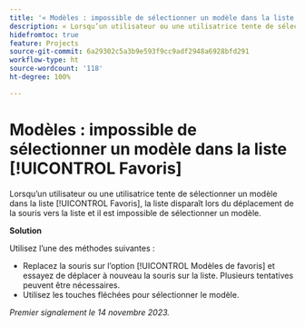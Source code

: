 ```yaml
---
title: '« Modèles : impossible de sélectionner un modèle dans la liste [!UICONTROL Favoris] »'
description: « Lorsqu’un utilisateur ou une utilisatrice tente de sélectionner un modèle dans la liste [!UICONTROL Favoris], la liste disparaît lors du déplacement de la souris vers la liste et il est impossible de sélectionner un modèle. »
hidefromtoc: true
feature: Projects
source-git-commit: 6a29302c5a3b9e593f9cc9adf2948a6928bfd291
workflow-type: ht
source-wordcount: '118'
ht-degree: 100%

---
```



# Modèles : impossible de sélectionner un modèle dans la liste [!UICONTROL Favoris]

Lorsqu’un utilisateur ou une utilisatrice tente de sélectionner un modèle dans la liste [!UICONTROL Favoris], la liste disparaît lors du déplacement de la souris vers la liste et il est impossible de sélectionner un modèle.

**Solution**

Utilisez l’une des méthodes suivantes :

* Replacez la souris sur l’option [!UICONTROL Modèles de favoris] et essayez de déplacer à nouveau la souris sur la liste. Plusieurs tentatives peuvent être nécessaires.
* Utilisez les touches fléchées pour sélectionner le modèle.

_Premier signalement le 14 novembre 2023._
